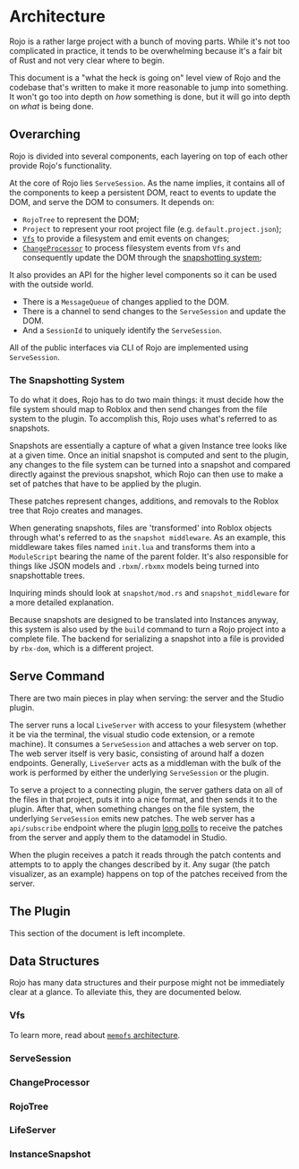 # Architecture

Rojo is a rather large project with a bunch of moving parts. While it's not too complicated in practice, it tends to be overwhelming because it's a fair bit of Rust and not very clear where to begin.

This document is a "what the heck is going on" level view of Rojo and the codebase that's written to make it more reasonable to jump into something. It won't go too into depth on *how* something is done, but it will go into depth on *what* is being done.

## Overarching

Rojo is divided into several components, each layering on top of each other provide Rojo's functionality.

At the core of Rojo lies `ServeSession`. As the name implies, it contains all of the components to keep a persistent DOM, react to events to update the DOM, and serve the DOM to consumers. It depends on:

- `RojoTree` to represent the DOM;
- `Project` to represent your root project file (e.g. `default.project.json`);
- [`Vfs`](#vfs) to provide a filesystem and emit events on changes;
- [`ChangeProcessor`](#changeprocessor) to process filesystem events from `Vfs` and consequently update the DOM through the [snapshotting system](#the-snapshotting-system);

It also provides an API for the higher level components so it can be used with the outside world.

- There is a `MessageQueue` of changes applied to the DOM.
- There is a channel to send changes to the `ServeSession` and update the DOM.
- And a `SessionId` to uniquely identify the `ServeSession`.

All of the public interfaces via CLI of Rojo are implemented using `ServeSession`.

### The Snapshotting System

To do what it does, Rojo has to do two main things: it must decide how the file system should map to Roblox and then send changes from the file system to the plugin. To accomplish this, Rojo uses what's referred to as snapshots.

Snapshots are essentially a capture of what a given Instance tree looks like at a given time. Once an initial snapshot is computed and sent to the plugin, any changes to the file system can be turned into a snapshot and compared directly against the previous snapshot, which Rojo can then use to make a set of patches that have to be applied by the plugin.

These patches represent changes, additions, and removals to the Roblox tree that Rojo creates and manages.

When generating snapshots, files are 'transformed' into Roblox objects through what's referred to as the `snapshot middleware`. As an example, this middleware takes files named `init.lua` and transforms them into a `ModuleScript` bearing the name of the parent folder. It's also responsible for things like JSON models and `.rbxm`/`.rbxmx` models being turned into snapshottable trees.

Inquiring minds should look at `snapshot/mod.rs` and `snapshot_middleware` for a more detailed explanation.

Because snapshots are designed to be translated into Instances anyway, this system is also used by the `build` command to turn a Rojo project into a complete file. The backend for serializing a snapshot into a file is provided by `rbx-dom`, which is a different project.

## Serve Command

There are two main pieces in play when serving: the server and the Studio plugin.

The server runs a local `LiveServer` with access to your filesystem (whether it be via the terminal, the visual studio code extension, or a remote machine). It consumes a `ServeSession` and attaches a web server on top. The web server itself is very basic, consisting of around half a dozen endpoints. Generally, `LiveServer` acts as a middleman with the bulk of the work is performed by either the underlying `ServeSession` or the plugin. 

To serve a project to a connecting plugin, the server gathers data on all of the files in that project, puts it into a nice format, and then sends it to the plugin. After that, when something changes on the file system, the underlying `ServeSession` emits new patches. The web server has a `api/subscribe` endpoint where the plugin [long polls](https://en.wikipedia.org/wiki/Push_technology#Long_polling) to receive the patches from the server and apply them to the datamodel in Studio.

When the plugin receives a patch it reads through the patch contents and attempts to to apply the changes described by it. Any sugar (the patch visualizer, as an example) happens on top of the patches received from the server.

## The Plugin

This section of the document is left incomplete.

## Data Structures

Rojo has many data structures and their purpose might not be immediately clear at a glance. To alleviate this, they are documented below.

### Vfs

To learn more, read about [`memofs` architecture](crates/memofs/ARCHITECTURE.md).

### ServeSession

### ChangeProcessor

### RojoTree

### LifeServer

### InstanceSnapshot

